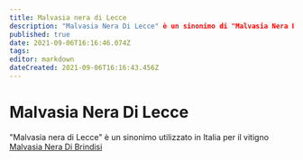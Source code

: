 ```yaml
---
title: Malvasia nera di Lecce
description: "Malvasia Nera Di Lecce" è un sinonimo di "Malvasia Nera Di Brindisi"
published: true
date: 2021-09-06T16:16:46.074Z
tags: 
editor: markdown
dateCreated: 2021-09-06T16:16:43.456Z
---
```


# Malvasia Nera Di Lecce

"Malvasia nera di Lecce" è un sinonimo utilizzato in Italia per il vitigno [Malvasia Nera Di Brindisi](/vitigni/Italia/bacca-nera/malvasia-nera-di-brindisi)